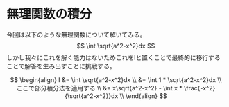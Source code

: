 # 無理関数の積分
今回は以下のような無理関数について解いてみる。
$$
\int \sqrt{a^2-x^2}dx
$$
しかし我々にこれを解く能力はないためこれをIと置くことで最終的に移行することで解答を生み出すことに挑戦する。

$$
\begin{align}
I &= \int \sqrt{a^2-x^2}dx \\
&= \int 1 * \sqrt{a^2-x^2}dx \\
ここで部分積分法を適用する \\
&= x\sqrt{a^2-x^2} - \int x * \frac{-x^2}{\sqrt{a^2-x^2}}dx \\
\end{align}
$$